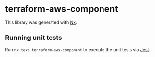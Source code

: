# terraform-aws-component

This library was generated with [Nx](https://nx.dev).

## Running unit tests

Run `nx test terraform-aws-component` to execute the unit tests via
[Jest](https://jestjs.io).
